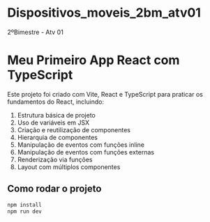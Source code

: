 # Dispositivos_moveis_2bm_atv01
2ºBimestre - Atv 01

# Meu Primeiro App React com TypeScript

Este projeto foi criado com Vite, React e TypeScript para praticar os fundamentos do React, incluindo:

1. Estrutura básica de projeto
2. Uso de variáveis em JSX
3. Criação e reutilização de componentes
4. Hierarquia de componentes
5. Manipulação de eventos com funções inline
6. Manipulação de eventos com funções externas
7. Renderização via funções
8. Layout com múltiplos componentes

## Como rodar o projeto

```bash
npm install
npm run dev
